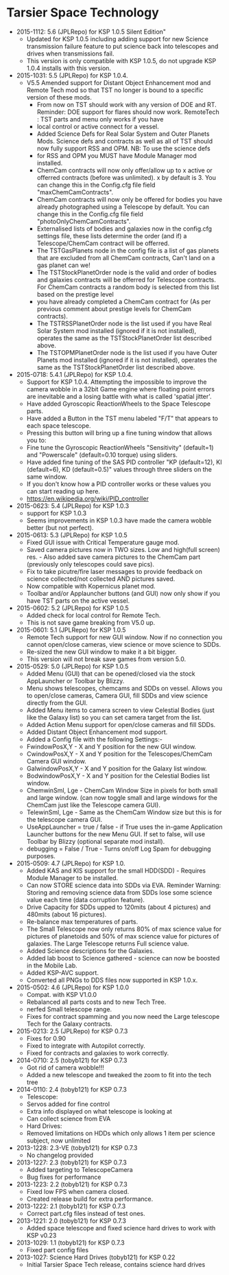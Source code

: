# Tarsier Space Technology

* 2015-1112: 5.6 (JPLRepo) for KSP 1.0.5 Silent Edition"
	+ Updated for KSP 1.0.5 including adding support for new Science transmission failure feature to put science back into telescopes and drives when transmissions fail.
	+ This version is only compatible with KSP 1.0.5, do not upgrade KSP 1.0.4 installs with this version.
* 2015-1031: 5.5 (JPLRepo) for KSP 1.0.4.
	+ V5.5 Amended support for Distant Object Enhancement mod and Remote Tech mod so that TST no longer is bound to a specific version of these mods.
		- From now on TST should work with any version of DOE and RT. Reminder: DOE support for flares should now work. RemoteTech : TST parts and menu only works if you have
		- local control or active connect for a vessel.
		- Added Science Defs for Real Solar System and Outer Planets Mods. Science defs and contracts as well as all of TST should now fully support RSS and OPM. NB: To use the science defs
		- for RSS and OPM you MUST have Module Manager mod installed.
		- ChemCam contracts will now only offer/allow up to x active or offerred contracts (before was unlimited). x by default is 3. You can change this in the Config.cfg file field "maxChemCamContracts".
		- ChemCam contracts will now only be offered for bodies you have already photographed using a Telescope by default. You can change this in the Config.cfg file field "photoOnlyChemCamContracts".
		- Externalised lists of bodies and galaxies now in the config.cfg settings file, these lists determine the order (and if) a Telescope/ChemCam contract will be offerred.
		- The TSTGasPlanets node in the config file is a list of gas planets that are excluded from all ChemCam contracts, Can't land on a gas planet can we!
		- The TSTStockPlanetOrder node is the valid and order of bodies and galaxies contracts will be offerred for Telescope contracts. For ChemCam contracts a random body is selected from this list based on the prestige level
		- you have already completed a ChemCam contract for (As per previous comment about prestige levels for ChemCam contracts).
		- The TSTRSSPlanetOrder node is the list used if you have Real Solar System mod installed (ignored if it is not installed), operates the same as the TSTStockPlanetOrder list described above.
		- The TSTOPMPlanetOrder node is the list used if you have Outer Planets mod installed (ignored if it is not installed), operates the same as the TSTStockPlanetOrder list described above.
* 2015-0718: 5.4.1 (JPLRepo) for KSP 1.0.4.
	+ Support for KSP 1.0.4. Attempting the impossible to improve the camera wobble in a 32bit Game engine where floating point errors are inevitable and a losing battle with what is called 'spatial jitter'.
	+ Have added Gyroscopic ReactionWheels to the Space Telescope parts.
	+ Have added a Button in the TST menu labeled "F/T" that appears to each space telescope.
	+ Pressing this button will bring up a fine tuning window that allows you to:
	+ Fine tune the Gyroscopic ReactionWheels "Sensitivity" (default=1) and "Powerscale" (default=0.10 torque) using sliders.
	+ Have added fine tuning of the SAS PID controller "KP (default=12), KI (default=6), KD (default=0.5)" values through three sliders on the same window.
	+ If you don't know how a PID controller works or these values you can start reading up here.
	+ https://en.wikipedia.org/wiki/PID_controller
* 2015-0623: 5.4 (JPLRepo) for KSP 1.0.3
	+ support for KSP 1.0.3
	+ Seems improvements in KSP 1.0.3 have made the camera wobble better (but not perfect).
* 2015-0613: 5.3 (JPLRepo) for KSP 1.0.5
	+ Fixed GUI issue with Critical Temperature gauge mod.
	+ Saved camera pictures now in TWO sizes. Low and high(full screen) res. - Also added save camera pictures to the ChemCam part (previously only telescopes could save pics).
	+ Fix to take picutre/fire laser messages to provide feedback on science collected/not collected AND pictures saved.
	+ Now compatible with Kopernicus planet mod.
	+ Toolbar and/or Applauncher buttons (and GUI) now only show if you have TST parts on the active vessel.
* 2015-0602: 5.2 (JPLRepo) for KSP 1.0.5
	+ Added check for local control for Remote Tech.
	+ This is not save game breaking from V5.0 up.
* 2015-0601: 5.1 (JPLRepo) for KSP 1.0.5
	+ Remote Tech support for new GUI window. Now if no connection you cannot open/close cameras, view science or move science to SDDs.
	+ Re-sized the new GUI window to make it a bit bigger.
	+ This version will not break save games from version 5.0.
* 2015-0529: 5.0 (JPLRepo) for KSP 1.0.5
	+ Added Menu (GUI) that can be opened/closed via the stock AppLauncher or Toolbar by Blizzy.
	+ Menu shows telescopes, chemcams and SDDs on vessel. Allows you to open/close cameras, Camera GUI, fill SDDs and view science directly from the GUI.
	+ Added Menu items to camera screen to view Celestial Bodies (just like the Galaxy list) so you can set camera target from the list.
	+ Added Action Menu support for open/close cameras and fill SDDs.
	+ Added Distant Object Enhancement mod support.
	+ Added a Config file with the following Settings:-
	+ FwindowPosX,Y - X and Y position for the new GUI window.
	+ CwindowPosX,Y - X and Y position for the Telescopes/ChemCam Camera GUI window.
	+ GalwindowPosX,Y - X and Y position for the Galaxy list window.
	+ BodwindowPosX,Y - X and Y position for the Celestial Bodies list window.
	+ ChemwinSml, Lge - ChemCam Window Size in pixels for both small and large window. (can now toggle small and large windows for the ChemCam just like the Telescope camera GUI).
	+ TelewinSml, Lge - Same as the ChemCam Window size but this is for the telescope camera GUI.
	+ UseAppLauncher = true / false - if True uses the in-game Application Launcher buttons for the new Menu GUI. If set to false, will use Toolbar by Blizzy (optional separate mod install).
	+ debugging = False / True - Turns on/off Log Spam for debugging purposes.
* 2015-0509: 4.7 (JPLRepo) for KSP 1.0.
	+ Added KAS and KIS support for the small HDD(SDD) - Requires Module Manager to be installed.
	+ Can now STORE science data into SDDs via EVA. Reminder Warning: Storing and removing science data from SDDs lose some science value each time (data corruption feature).
	+ Drive Capacity for SDDs upped to 120mits (about 4 pictures) and 480mits (about 16 pictures).
	+ Re-balance max temperatures of parts.
	+ The Small Telescope now only returns 80% of max science value for pictures of planetoids and 50% of max science value for pictures of galaxies. The Large Telescope returns Full science value.
	+ Added Science descriptions for the Galaxies.
	+ Added lab boost to Science gathered - science can now be boosted in the Mobile Lab.
	+ Added KSP-AVC support.
	+ Converted all PNGs to DDS files now supported in KSP 1.0.x.
* 2015-0502: 4.6 (JPLRepo) for KSP 1.0.0
	+ Compat. with KSP V1.0.0
	+ Rebalanced all parts costs and to new Tech Tree.
	+ nerfed Small telescope range.
	+ Fixes for contract spamming and you now need the Large telescope Tech for the Galaxy contracts.
* 2015-0213: 2.5 (JPLRepo) for KSP 0.7.3
	+ Fixes for 0.90
	+ Fixed to integrate with Autopilot correctly.
	+ Fixed for contracts and galaxies to work correctly.
* 2014-0710: 2.5 (tobyb121) for KSP 0.7.3
	+ Got rid of camera wobble!!!
	+ Added a new telescope and tweaked the zoom to fit into the tech tree
* 2014-0110: 2.4 (tobyb121) for KSP 0.7.3
	+ Telescope:
	+ Servos added for fine control
	+ Extra info displayed on what telescope is looking at
	+ Can collect science from EVA
	+ Hard Drives:
	+ Removed limitations on HDDs which only allows 1 item per science subject, now unlimited
* 2013-1228: 2.3-VE (tobyb121) for KSP 0.7.3
	+ No changelog provided
* 2013-1227: 2.3 (tobyb121) for KSP 0.7.3
	+ Added targeting to TelescopeCamera
	+ Bug fixes for performance
* 2013-1223: 2.2 (tobyb121) for KSP 0.7.3
	+ Fixed low FPS when camera closed.
	+ Created release build for extra performance.
* 2013-1222: 2.1 (tobyb121) for KSP 0.7.3
	+ Correct part.cfg files instead of test ones.
* 2013-1221: 2.0 (tobyb121) for KSP 0.7.3
	+ Added space telescope and fixed science hard drives to work with KSP v0.23
* 2013-1029: 1.1 (tobyb121) for KSP 0.7.3
	+ Fixed part config files
* 2013-1027: Science Hard Drives (tobyb121) for KSP 0.22
	+ Initial Tarsier Space Tech release, contains science hard drives
